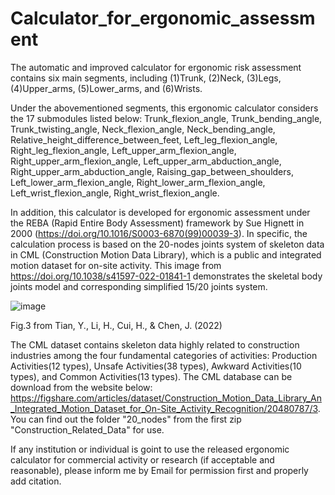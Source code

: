 # Calculator_for_ergonomic_assessment
The automatic and improved calculator for ergonomic risk assessment contains six main segments, including (1)Trunk, (2)Neck, (3)Legs, (4)Upper_arms, (5)Lower_arms, and (6)Wrists.

Under the abovementioned segments, this ergonomic calculator considers the 17 submodules listed below: Trunk_flexion_angle, Trunk_bending_angle, Trunk_twisting_angle, Neck_flexion_angle, Neck_bending_angle, Relative_height_difference_between_feet, Left_leg_flexion_angle, Right_leg_flexion_angle, Left_upper_arm_flexion_angle, Right_upper_arm_flexion_angle, Left_upper_arm_abduction_angle, Right_upper_arm_abduction_angle, Raising_gap_between_shoulders, Left_lower_arm_flexion_angle, Right_lower_arm_flexion_angle, Left_wrist_flexion_angle, Right_wrist_flexion_angle.

In addition, this calculator is developed for ergonomic assessment under the REBA (Rapid Entire Body Assessment) framework by Sue Hignett in 2000 (https://doi.org/10.1016/S0003-6870(99)00039-3). In specific, the calculation process is based on the 20-nodes joints system of skeleton data in CML (Construction Motion Data Library), which is a public and integrated motion dataset for on-site activity. This image from https://doi.org/10.1038/s41597-022-01841-1 demonstrates the skeletal body joints model and corresponding simplified 15/20 joints system.

![image](https://github.com/LIZR58/Calculator_for_ergonomic_assessment/assets/133872933/fe2dbcf6-f783-4d7c-8de4-062d5fb026e3)

Fig.3  from Tian, Y., Li, H., Cui, H., & Chen, J. (2022)

The CML dataset contains skeleton data highly related to construction industries among the four fundamental categories of activities: Production Activities(12 types), Unsafe Activities(38 types), Awkward Activities(10 types), and Common Activities(13 types). The CML database can be download from the website below: https://figshare.com/articles/dataset/Construction_Motion_Data_Library_An_Integrated_Motion_Dataset_for_On-Site_Activity_Recognition/20480787/3. You can find out the folder "20_nodes" from the first zip "Construction_Related_Data" for use.

If any institution or individual is goint to use the released ergonomic calculator for commercial activity or research (if acceptable and reasonable), please inform me by Email for permission first and properly add citation.
